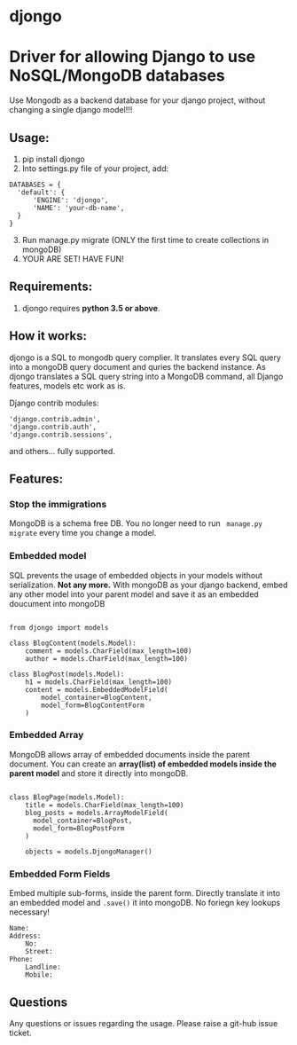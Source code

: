 # djongo

<h1>Driver for allowing Django to use NoSQL/MongoDB databases</h1>

Use Mongodb as a backend database for your django project, without changing a single django model!!!

<h2>Usage:</h2>

  1. pip install djongo
  2. Into settings.py file of your project, add: 
  
    DATABASES = {
      'default': {
          'ENGINE': 'djongo',
          'NAME': 'your-db-name',
      }
    }
   
   3. Run manage.py migrate (ONLY the first time to create collections in mongoDB)
   4. YOUR ARE SET! HAVE FUN!
   
<h2>Requirements:</h2>

  1. djongo requires <b>python 3.5 or above</b>.


<h2>How it works:</h2>

  djongo is a SQL to mongodb query complier. It translates every SQL query into a mongoDB query document and quries the backend instance.
  As djongo translates a SQL query string into a MongoDB command, all Django features, models etc work as is.
  
  Django contrib modules: 
  
    'django.contrib.admin',
    'django.contrib.auth',    
    'django.contrib.sessions',
    
 and others... fully supported.
 
 <h2>Features:</h2>
 <h3>Stop the immigrations</h3>
    <p>MongoDB is a schema free DB. You no longer need to run <code> manage.py migrate</code> every time you change a model.</p>
 <h3>Embedded model</h3>
    <p>SQL prevents the usage of embedded objects in your models without serialization. <b>Not any more.</b> With mongoDB as your django backend, embed any other model into your parent model and save it as an embedded doucument into mongoDB</p>

<pre><code>    
from djongo import models

class BlogContent(models.Model):
    comment = models.CharField(max_length=100)
    author = models.CharField(max_length=100)

class BlogPost(models.Model):
    h1 = models.CharField(max_length=100)
    content = models.EmbeddedModelField(
        model_container=BlogContent,
        model_form=BlogContentForm
    )
</code></pre>

 <h3>Embedded Array</h3>
    <p>MongoDB allows array of embedded documents inside the parent document. You can create an <b>array(list) of embedded models inside the parent model</b> and store it directly into mongoDB.</p>

<pre><code>
class BlogPage(models.Model):
    title = models.CharField(max_length=100)
    blog_posts = models.ArrayModelField(
      model_container=BlogPost,
      model_form=BlogPostForm      
    )

    objects = models.DjongoManager()
</code></pre>
        
 <h3>Embedded Form Fields</h3>
    <p>Embed multiple sub-forms, inside the parent form. Directly translate it into an embedded model and <code>.save()</code> it into mongoDB. No foriegn key lookups necessary!</p>
    
    Name:
    Address:
        No:
        Street:
    Phone:
        Landline:
        Mobile:
    
 <h2>Questions</h2>
 
   Any questions or issues regarding the usage. Please raise a git-hub issue ticket.
